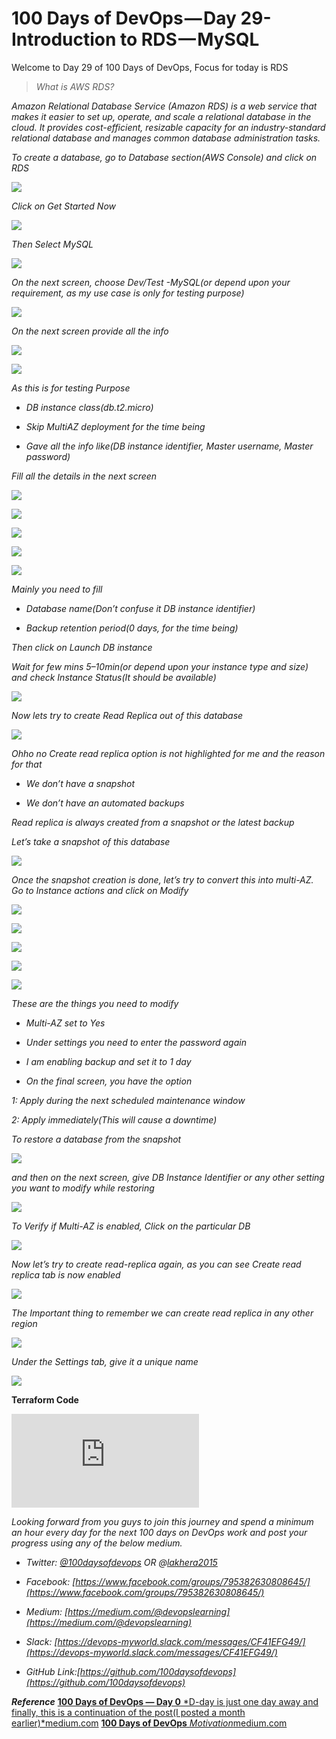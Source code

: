 
# 100 Days of DevOps — Day 29- Introduction to RDS — MySQL

Welcome to Day 29 of 100 Days of DevOps, Focus for today is RDS
> *What is AWS RDS?*

*Amazon Relational Database Service (Amazon RDS) is a web service that makes it easier to set up, operate, and scale a relational database in the cloud. It provides cost-efficient, resizable capacity for an industry-standard relational database and manages common database administration tasks.*

*To create a database, go to Database section(AWS Console) and click on RDS*

![](https://cdn-images-1.medium.com/max/2000/1*IponEkF1PLeFM9PzA9FEGQ.png)

*Click on Get Started Now*

![](https://cdn-images-1.medium.com/max/4340/1*19QxAwn-M2LKuw5yBQI95A.png)

*Then Select MySQL*

![](https://cdn-images-1.medium.com/max/3080/1*SM-5rw1FixQrwqpc4GLknw.png)

*On the next screen, choose Dev/Test -MySQL(or depend upon your requirement, as my use case is only for testing purpose)*

![](https://cdn-images-1.medium.com/max/3164/1*aSBZCapc461fLgRMVCSgTg.png)

*On the next screen provide all the info*

![](https://cdn-images-1.medium.com/max/3080/1*idk8K3QjnShqAnisdbb9yw.png)

![](https://cdn-images-1.medium.com/max/3040/1*u0bHxX0z7JRflKZ8HV6GpQ.png)

*As this is for testing Purpose*

* *DB instance class(db.t2.micro)*

* *Skip MultiAZ deployment for the time being*

* *Gave all the info like(DB instance identifier, Master username, Master password)*

*Fill all the details in the next screen*

![](https://cdn-images-1.medium.com/max/3080/1*FfdcPEBBtJolpvz0cUKozQ.png)

![](https://cdn-images-1.medium.com/max/3088/1*D3IHPk60-Lc0PDT2SAX-7A.png)

![](https://cdn-images-1.medium.com/max/3072/1*nZEXI7pDoJbvasaRHEIKUA.png)

![](https://cdn-images-1.medium.com/max/3064/1*tjF3y9hb0s_D5Aan8NZLow.png)

![](https://cdn-images-1.medium.com/max/3180/1*y7usgU_HPJAn5MwyB2infg.png)

*Mainly you need to fill*

* *Database name(Don’t confuse it DB instance identifier)*

* *Backup retention period(0 days, for the time being)*

*Then click on Launch DB instance*

*Wait for few mins 5–10min(or depend upon your instance type and size) and check Instance Status(It should be available)*

![](https://cdn-images-1.medium.com/max/4368/1*oxM1mT4QdiJ6pQmnh1Uv7w.png)

*Now lets try to create Read Replica out of this database*

![](https://cdn-images-1.medium.com/max/4416/1*8V7wW7ajNaEy8BYSoxVoQQ.png)

*Ohho no Create read replica option is not highlighted for me and the reason for that*

* *We don’t have a snapshot*

* *We don’t have an automated backups*

*Read replica is always created from a snapshot or the latest backup*

*Let’s take a snapshot of this database*

![](https://cdn-images-1.medium.com/max/3528/1*mKw4qo3DkVEFO2S-ojBOvQ.png)

*Once the snapshot creation is done, let’s try to convert this into multi-AZ. Go to Instance actions and click on Modify*

![](https://cdn-images-1.medium.com/max/4428/1*6D6259EawaEyuPZf0R6SLA.png)

![](https://cdn-images-1.medium.com/max/3364/1*Y3JwHW--XRJj8Ld5S9FFoQ.png)

![](https://cdn-images-1.medium.com/max/3236/1*zm6UBN_AKBo5MFOs626CNQ.png)

![](https://cdn-images-1.medium.com/max/3228/1*buAgrz5eEvNrrLdjwTy5gg.png)

![](https://cdn-images-1.medium.com/max/3384/1*nQfYOhlm7ciueUE2-VfSVw.png)

*These are the things you need to modify*

* *Multi-AZ set to Yes*

* *Under settings you need to enter the password again*

* *I am enabling backup and set it to 1 day*

* *On the final screen, you have the option*

*1: Apply during the next *scheduled maintenance* window*

*2: Apply immediately(This will cause a downtime)*

*To restore a database from the snapshot*

![](https://cdn-images-1.medium.com/max/5736/1*o2_zVMKDHPM65YnHOMUkyw.png)

*and then on the next screen, give DB Instance Identifier or any other setting you want to modify while restoring*

![](https://cdn-images-1.medium.com/max/3492/1*T5epSX4GY68j-EFdr7S3Bw.png)

*To Verify if Multi-AZ is enabled, Click on the particular DB*

![](https://cdn-images-1.medium.com/max/4284/1*bSICBnthWA6ScdmUdf8ilg.png)

*Now let’s try to create read-replica again, as you can see Create read replica tab is now enabled*

![](https://cdn-images-1.medium.com/max/4600/1*bB_LSNFTEnCnLehSMuBrCw.png)

*The Important thing to remember we can create read replica in any other region*

![](https://cdn-images-1.medium.com/max/3164/1*PJKjmhKiKt_Z8zox5HvjeA.png)

*Under the Settings tab, give it a unique name*

![](https://cdn-images-1.medium.com/max/2880/1*8V9oODhM8DqXf09Ij3kkQA.png)

**Terraform Code**

<iframe src="https://medium.com/media/a4803750e281ee3bc9f6ca3fa5720669" frameborder=0></iframe>

*Looking forward from you guys to join this journey and spend a minimum an hour every day for the next 100 days on DevOps work and post your progress using any of the below medium.*

* *Twitter: [@100daysofdevops](http://twitter.com/100daysofdevops) OR @[lakhera2015](https://twitter.com/lakhera2015)*

* *Facebook: [https://www.facebook.com/groups/795382630808645/](https://www.facebook.com/groups/795382630808645/)*

* *Medium: [https://medium.com/@devopslearning](https://medium.com/@devopslearning)*

* *Slack: [https://devops-myworld.slack.com/messages/CF41EFG49/](https://devops-myworld.slack.com/messages/CF41EFG49/)*

* *GitHub Link:[https://github.com/100daysofdevops](https://github.com/100daysofdevops)*

***Reference***
[**100 Days of DevOps — Day 0**
*D-day is just one day away and finally, this is a continuation of the post(I posted a month earlier)*medium.com](https://medium.com/@devopslearning/100-days-of-devops-day-0-4f2c9750542d)
[**100 Days of DevOps**
*Motivation*medium.com](https://medium.com/@devopslearning/100-days-of-devops-81faf13bf772)

